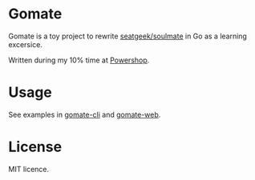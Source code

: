 # Gomate
Gomate is a toy project to rewrite [seatgeek/soulmate](https://github.com/seatgeek/soulmate) in Go as a learning excersice.

Written during my 10% time at [Powershop](https://github.com/powershop).

# Usage
See examples in [gomate-cli](https://github.com/krasio/gomate-cli) and [gomate-web](https://github.com/krasio/gomate-web).

# License
MIT licence.

